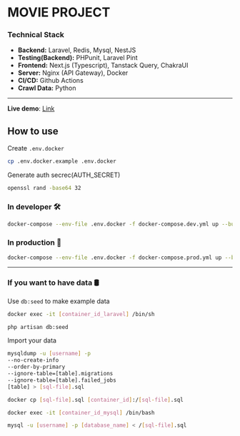 # MOVIE PROJECT

### Technical Stack
- **Backend:** Laravel, Redis, Mysql, NestJS
- **Testing(Backend):** PHPunit, Laravel Pint
- **Frontend:** Next.js (Typescript), Tanstack Query, ChakraUI
- **Server:** Nginx (API Gateway), Docker
- **CI/CD:** Github Actions
- **Crawl Data:** Python
***

**Live demo**: [Link](https://movie-demo.chinh.dev/)

## How to use
Create `.env.docker`
```bash
cp .env.docker.example .env.docker
```

Generate auth secrec(AUTH_SECRET)
```bash
openssl rand -base64 32
```

### In developer 🛠
```bash
docker-compose --env-file .env.docker -f docker-compose.dev.yml up --build
```

### In production 🚀
```bash
docker-compose --env-file .env.docker -f docker-compose.prod.yml up --build
```

***

### If you want to have data 🛢

Use `db:seed` to make example data
```bash
docker exec -it [container_id_laravel] /bin/sh

php artisan db:seed
```


Import your data
```bash
mysqldump -u [username] -p 
--no-create-info 
--order-by-primary 
--ignore-table=[table].migrations 
--ignore-table=[table].failed_jobs 
[table] > [sql-file].sql

docker cp [sql-file].sql [container_id]:/[sql-file].sql

docker exec -it [container_id_mysql] /bin/bash

mysql -u [username] -p [database_name] < /[sql-file].sql
```